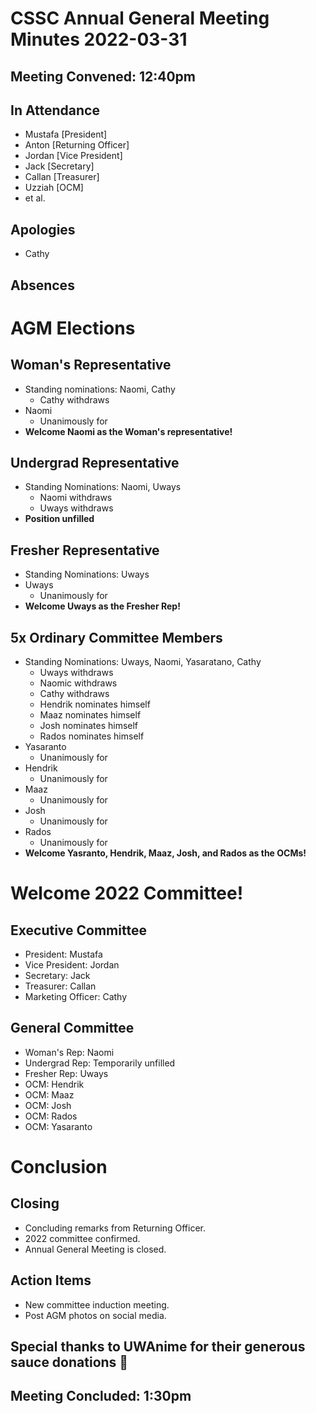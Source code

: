 # CSSC Annual General Meeting Minutes 2022-03-31
## Meeting Convened: 12:40pm

## In Attendance
- Mustafa [President]
- Anton [Returning Officer]
- Jordan [Vice President]
- Jack [Secretary]
- Callan [Treasurer]
- Uzziah [OCM]
- et al.

## Apologies
- Cathy

## Absences

# AGM Elections

## Woman's Representative
- Standing nominations: Naomi, Cathy
	- Cathy withdraws
- Naomi
	- Unanimously for
- **Welcome Naomi as the Woman's representative!**

## Undergrad Representative
- Standing Nominations: Naomi, Uways
	- Naomi withdraws
	- Uways withdraws
- **Position unfilled**

## Fresher Representative
- Standing Nominations: Uways
- Uways
	- Unanimously for
- **Welcome Uways as the Fresher Rep!**

## 5x Ordinary Committee Members
- Standing Nominations: Uways, Naomi, Yasaratano, Cathy
	- Uways withdraws
	- Naomic withdraws
	- Cathy withdraws
	- Hendrik nominates himself
	- Maaz nominates himself
	- Josh nominates himself
	- Rados nominates himself
- Yasaranto
	- Unanimously for
- Hendrik
	- Unanimously for
- Maaz
	- Unanimously for
- Josh
	- Unanimously for
- Rados
	- Unanimously for
- **Welcome Yasranto, Hendrik, Maaz, Josh, and Rados as the OCMs!**

# Welcome 2022 Committee!
## Executive Committee
- President: Mustafa
- Vice President: Jordan
- Secretary: Jack
- Treasurer: Callan
- Marketing Officer: Cathy

## General Committee
- Woman's Rep: Naomi
- Undergrad Rep: Temporarily unfilled
- Fresher Rep: Uways
- OCM: Hendrik
- OCM: Maaz
- OCM: Josh
- OCM: Rados 
- OCM: Yasaranto

# Conclusion

## Closing
- Concluding remarks from Returning Officer.
- 2022 committee confirmed.
- Annual General Meeting is closed.

## Action Items
- New committee induction meeting.
- Post AGM photos on social media.

## Special thanks to UWAnime for their generous sauce donations 🥰

## Meeting Concluded: 1:30pm
